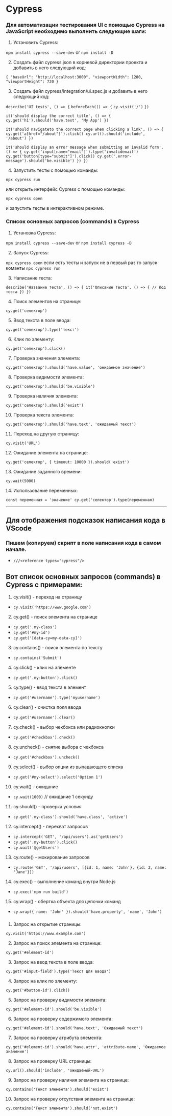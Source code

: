 # Cypress

### Для автоматизации тестирования UI с помощью Cypress на JavaScript необходимо выполнить следующие шаги:

1. Установить Cypress:

`npm install cypress --save-dev` or `npm install -D`


2. Создать файл cypress.json в корневой директории проекта и добавить в него следующий код:

`{
  "baseUrl": "http://localhost:3000",
  "viewportWidth": 1280,
  "viewportHeight": 720
}`


3. Создать файл cypress/integration/ui.spec.js и добавить в него следующий код:

`describe('UI tests', () => {`
  `beforeEach(() => {`
    `cy.visit('/')`
  `})`

  `it('should display the correct title', () => {
    cy.get('h1').should('have.text', 'My App')
  })`

  `it('should navigateto the correct page when clicking a link', () => {
    cy.get('a[href="/about"]').click()
    cy.url().should('include', '/about')
  })`

  `it('should display an error message when submitting an invalid form', () => {
    cy.get('input[name="email"]').type('invalidemail')
    cy.get('button[type="submit"]').click()
    cy.get('.error-message').should('be.visible')
  })
})`


4. Запустить тесты с помощью команды:

`npx cypress run`


или открыть интерфейс Cypress с помощью команды:

`npx cypress open`


и запустить тесты в интерактивном режиме.

### Список основных запросов (commands) в Cypress

1. Установка Cypress:

`npm install cypress --save-dev` or `npm install cypress -D`


2. Запуск Cypress:

`npx cypress open` если есть тесты и запуск не в первый раз то запуск команты `npx cypress run`


3. Написание теста:

`describe('Название теста', () => {
  it('Описание теста', () => {
    // Код теста
  })
})`


4. Поиск элементов на странице:

`cy.get('селектор')`


5. Ввод текста в поле ввода:

`cy.get('селектор').type('текст')`


6. Клик по элементу:

`cy.get('селектор').click()`


7. Проверка значения элемента:

`cy.get('селектор').should('have.value', 'ожидаемое значение')`


8. Проверка видимости элемента:

`cy.get('селектор').should('be.visible')`


9. Проверка наличия элемента:

`cy.get('селектор').should('exist')`


10. Проверка текста элемента:

`cy.get('селектор').should('have.text', 'ожидаемый текст')`


11. Переход на другую страницу:

`cy.visit('URL')`


12. Ожидание элемента на странице:

`cy.get('селектор', { timeout: 10000 }).should('exist')`


13. Ожидание заданного времени:

`cy.wait(5000)`


14. Использование переменных:

`const переменная = 'значение'
cy.get('селектор').type(переменная)`


---

## Для отображения подсказок написания кода в VScode
### Пишем (копируем) скрипт в поле написания кода в самом начале.   

- `///<reference types="cypress"/>`

## Вот список основных запросов (commands) в Cypress с примерами:

1. cy.visit() - переход на страницу
- `cy.visit('https://www.google.com')`


2. cy.get() - поиск элемента на странице
- `cy.get('.my-class')`
- `cy.get('#my-id')`
- `cy.get('[data-cy=my-data-cy]')`


3. cy.contains() - поиск элемента по тексту
- `cy.contains('Submit')`


4. cy.click() - клик на элементе
- `cy.get('.my-button').click()`


5. cy.type() - ввод текста в элемент
- `cy.get('#username').type('myusername')`


6. cy.clear() - очистка поля ввода
- `cy.get('#username').clear()`


7. cy.check() - выбор чекбокса или радиокнопки
- `cy.get('#checkbox').check()`


8. cy.uncheck() - снятие выбора с чекбокса
- `cy.get('#checkbox').uncheck()`


9. cy.select() - выбор опции из выпадающего списка
- `cy.get('#my-select').select('Option 1')`


10. cy.wait() - ожидание
- `cy.wait(1000)` // ожидание 1 секунду


11. cy.should() - проверка условия
- `cy.get('.my-class').should('have.class', 'active')`


12. cy.intercept() - перехват запросов
- `cy.intercept('GET', '/api/users').as('getUsers')`
- `cy.get('.my-button').click()`
- `cy.wait('@getUsers')`


13. cy.route() - мокирование запросов
- `cy.route('GET', '/api/users', [{id: 1, name: 'John'}, {id: 2, name: 'Jane'}])`


14. cy.exec() - выполнение команд внутри Node.js
- `cy.exec('npm run build')`


15. cy.wrap() - обертка объекта для цепочки команд
- `cy.wrap({ name: 'John' }).should('have.property', 'name', 'John')`

### 

1. Запрос на открытие страницы:

`cy.visit('https://www.example.com')`


2. Запрос на поиск элемента на странице:

`cy.get('#element-id')`


3. Запрос на ввод текста в поле ввода:

`cy.get('#input-field').type('Текст для ввода')`


4. Запрос на клик по элементу:

`cy.get('#button-id').click()`


5. Запрос на проверку видимости элемента:

`cy.get('#element-id').should('be.visible')`


6. Запрос на проверку содержимого элемента:

`cy.get('#element-id').should('have.text', 'Ожидаемый текст')`


7. Запрос на проверку атрибута элемента:

`cy.get('#element-id').should('have.attr', 'attribute-name', 'Ожидаемое значение')`


8. Запрос на проверку URL страницы:

`cy.url().should('include', 'ожидаемый-URL')`


9. Запрос на проверку наличия элемента на странице:

`cy.contains('Текст элемента').should('exist')`


10. Запрос на проверку отсутствия элемента на странице:

`cy.contains('Текст элемента').should('not.exist')`
